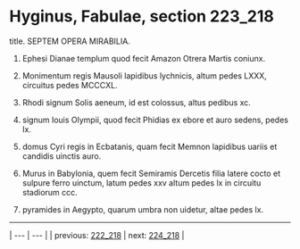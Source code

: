 # Hyginus, Fabulae, section 223_218

title. SEPTEM OPERA MIRABILIA.



1. Ephesi Dianae templum quod fecit Amazon Otrera Martis coniunx.



2. Monimentum regis Mausoli lapidibus lychnicis, altum pedes ⅬⅩⅩⅩ, circuitus pedes ⅯⅭⅭⅭⅩⅬ.



3. Rhodi signum Solis aeneum, id est colossus, altus pedibus xc.



4. signum Iouis Olympii, quod fecit Phidias ex ebore et auro sedens, pedes  lx.



5. domus Cyri regis in Ecbatanis, quam fecit Memnon lapidibus uariis et candidis uinctis auro.



6. Murus in Babylonia, quem fecit Semiramis Dercetis filia latere cocto et sulpure ferro uinctum, latum pedes xxv altum pedes lx in circuitu stadiorum ccc.



7. pyramides in Aegypto, quarum umbra non uidetur, altae pedes lx.



---

| --- | --- |
| previous: [222_218](../222_218/) | next: [224_218](../224_218/) |